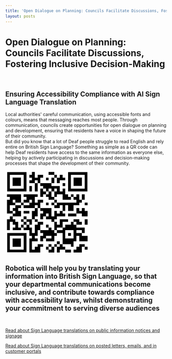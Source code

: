 ```yaml
---
title: 'Open Dialogue on Planning: Councils Facilitate Discussions, Fostering Inclusive Decision-Making'
layout: posts
---
```


# Open Dialogue on Planning: Councils Facilitate Discussions, Fostering Inclusive Decision-Making

![]()

## Ensuring Accessibility Compliance with AI Sign Language Translation

Local authorities' careful communication, using accessible fonts and colours, means that messaging reaches most people.  Through communication, councils create opportunities for open dialogue on planning and development, ensuring that residents have a voice in shaping the future of their community.  
But did you know that a lot of Deaf people struggle to read English and rely entire on British Sign Language?
Something as simple as a QR code can help Deaf residents have access to the same information as everyone else, helping by actively participating in discussions and decision-making processes that shape the development of their community.

![QR Code](/posts/images/qr-contact.png)

## Robotica will help you by translating your information into British Sign Language, so that your departmental communications become inclusive, and contribute towards compliance with accessibility laws, whilst demonstrating your commitment to serving diverse audiences

<br/>

[Read about Sign Language translations on public information notices and signage](/solutions/gazette)

[Read about Sign Language translations on posted letters, emails, and in customer portals](/solutions/correspondent)
